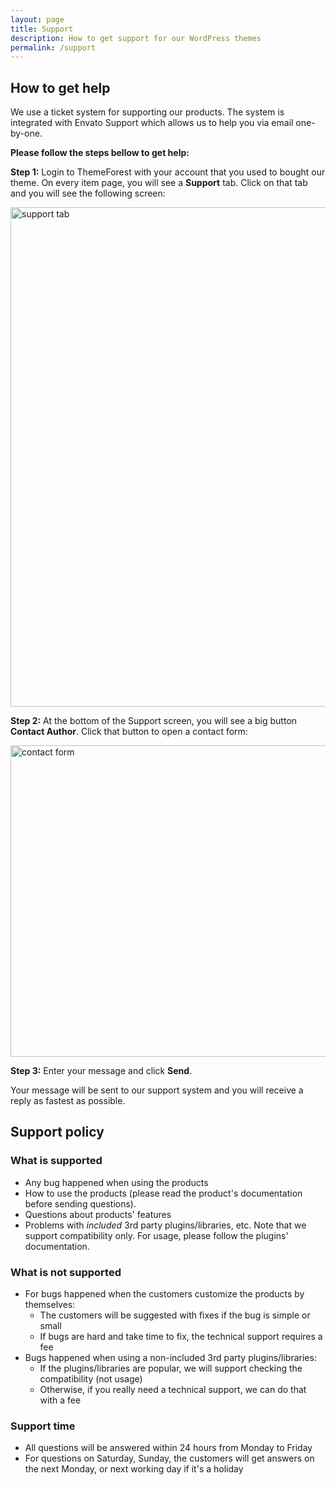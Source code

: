 ```yaml
---
layout: page
title: Support
description: How to get support for our WordPress themes
permalink: /support
---
```


## How to get help

We use a ticket system for supporting our products. The system is integrated with Envato Support which allows us to help you via email one-by-one.

**Please follow the steps bellow to get help:**

**Step 1:** Login to ThemeForest with your account that you used to bought our theme. On every item page, you will see a **Support** tab. Click on that tab and you will see the following screen:

<img src="http://i.imgur.com/H3OcRyd.png" alt="support tab" width="639" height="799">

**Step 2:** At the bottom of the Support screen, you will see a big button **Contact Author**. Click that button to open a contact form:

<img src="http://i.imgur.com/RTGP3Oh.png" alt="contact form" width="611" height="498">

**Step 3:** Enter your message and click **Send**.

Your message will be sent to our support system and you will receive a reply as fastest as possible.

## Support policy

### What is supported

- Any bug happened when using the products
- How to use the products (please read the product's documentation before sending questions).
- Questions about products' features
- Problems with *included* 3rd party plugins/libraries, etc. Note that we support compatibility only. For usage, please follow the plugins' documentation.

### What is not supported

- For bugs happened when the customers customize the products by themselves:
	- The customers will be suggested with fixes if the bug is simple or small
	- If bugs are hard and take time to fix, the technical support requires a fee
- Bugs happened when using a non-included 3rd party plugins/libraries:
	- If the plugins/libraries are popular, we will support checking the compatibility (not usage)
	- Otherwise, if you really need a technical support, we can do that with a fee

### Support time

- All questions will be answered within 24 hours from Monday to Friday
- For questions on Saturday, Sunday, the customers will get answers on the next Monday, or next working day if it's a holiday
